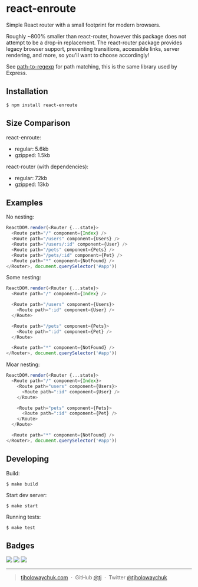 
# react-enroute

 Simple React router with a small footprint for modern browsers.

 Roughly ~800% smaller than react-router, however this package does not attempt to be a drop-in replacement. The react-router package provides legacy browser support, preventing transitions, accessible links, server rendering, and more, so you'll want to choose accordingly!

 See [path-to-regexp](https://github.com/pillarjs/path-to-regexp) for path matching, this is the same library used by Express.

## Installation

 ```
 $ npm install react-enroute
 ```

## Size Comparison

react-enroute:

- regular: 5.6kb
- gzipped: 1.5kb

react-router (with dependencies):

- regular: 72kb
- gzipped: 13kb

## Examples

No nesting:

```js
ReactDOM.render(<Router {...state}>
  <Route path="/" component={Index} />
  <Route path="/users" component={Users} />
  <Route path="/users/:id" component={User} />
  <Route path="/pets" component={Pets} />
  <Route path="/pets/:id" component={Pet} />
  <Route path="*" component={NotFound} />
</Router>, document.querySelector('#app'))
```

Some nesting:

```js
ReactDOM.render(<Router {...state}>
  <Route path="/" component={Index} />

  <Route path="/users" component={Users}>
    <Route path=":id" component={User} />
  </Route>

  <Route path="/pets" component={Pets}>
    <Route path=":id" component={Pet} />
  </Route>

  <Route path="*" component={NotFound} />
</Router>, document.querySelector('#app'))
```

Moar nesting:

```js
ReactDOM.render(<Router {...state}>
  <Route path="/" component={Index}>
    <Route path="users" component={Users}>
      <Route path=":id" component={User} />
    </Route>

    <Route path="pets" component={Pets}>
      <Route path=":id" component={Pet} />
    </Route>
  </Route>

  <Route path="*" component={NotFound} />
</Router>, document.querySelector('#app'))
```

## Developing

Build:

```
$ make build
```

Start dev server:

```
$ make start
```

Running tests:

```
$ make test
```

## Badges

![](https://img.shields.io/badge/license-MIT-blue.svg)
![](https://img.shields.io/badge/status-unstable-yellow.svg)
[![](http://apex.sh/images/badge.svg)](https://apex.sh/ping/)

---

> [tjholowaychuk.com](http://tjholowaychuk.com) &nbsp;&middot;&nbsp;
> GitHub [@tj](https://github.com/tj) &nbsp;&middot;&nbsp;
> Twitter [@tjholowaychuk](https://twitter.com/tjholowaychuk)
